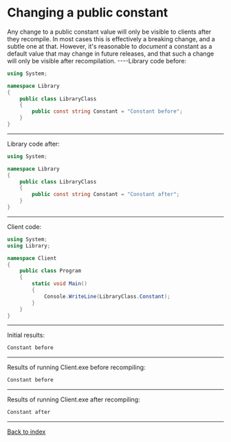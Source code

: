 # Changing a public constant

Any change to a public constant value will only be visible to
clients after they recompile. In most cases this is effectively a
breaking change, and a subtle one at that. However, it's reasonable
to *document* a constant as a default value that may change in
future releases, and that such a change will only be visible after
recompilation.
----Library code before:
```csharp
using System;

namespace Library
{
    public class LibraryClass
    {
        public const string Constant = "Constant before";
    }
}
```
----
Library code after:
```csharp
using System;

namespace Library
{
    public class LibraryClass
    {
        public const string Constant = "Constant after";
    }
}
```
----
Client code:
```csharp
using System;
using Library;

namespace Client
{
    public class Program
    {
        static void Main()
        {
            Console.WriteLine(LibraryClass.Constant);
        }
    }
}
```
----
Initial results:
```csharp
Constant before
```
----
Results of running Client.exe before recompiling:
```csharp
Constant before
```
----
Results of running Client.exe after recompiling:
```csharp
Constant after
```
----
[Back to index](index.md)

